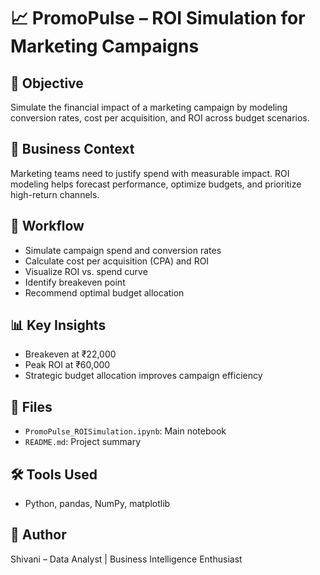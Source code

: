# 📈 PromoPulse – ROI Simulation for Marketing Campaigns

## 🎯 Objective  
Simulate the financial impact of a marketing campaign by modeling conversion rates, cost per acquisition, and ROI across budget scenarios.

## 🧪 Business Context  
Marketing teams need to justify spend with measurable impact. ROI modeling helps forecast performance, optimize budgets, and prioritize high-return channels.

## 🧠 Workflow  
- Simulate campaign spend and conversion rates  
- Calculate cost per acquisition (CPA) and ROI  
- Visualize ROI vs. spend curve  
- Identify breakeven point  
- Recommend optimal budget allocation

## 📊 Key Insights  
- Breakeven at ₹22,000  
- Peak ROI at ₹60,000  
- Strategic budget allocation improves campaign efficiency

## 📁 Files  
- `PromoPulse_ROISimulation.ipynb`: Main notebook  
- `README.md`: Project summary

## 🛠️ Tools Used  
- Python, pandas, NumPy, matplotlib

## 📌 Author  
Shivani – Data Analyst | Business Intelligence Enthusiast
